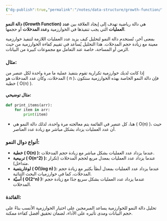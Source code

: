 ```yaml
---
{"dg-publish":true,"permalink":"/notes/data-structure/growth-function/"}
---
```


**دالة النمو (Growth Function)** هي دالة رياضية تهدف إلى إيجاد العلاقة بين **عدد العمليات** التي يجب تنفيذها في الخوارزمية و**عدد المدخلات** أو حجمها. 

بمعنى آخر، تُستخدم دالة النمو لتحليل كيف يزيد عدد العمليات اللازمة لتنفيذ خوارزمية معينة مع زيادة حجم المدخلات. هذا التحليل يُساعد في تقييم كفاءة الخوارزمية من حيث الزمن أو المساحة، خاصة عند التعامل مع مجموعات كبيرة من البيانات.

### مثال:

إذا كانت لديك خوارزمية تكرارية تقوم بتنفيذ عملية ما مرة واحدة لكل عنصر من المدخلات، وكان عدد المدخلات هو \( n \)، فإن دالة النمو الخاصة بهذه الخوارزمية ستكون خطية \( O(n) \). 

#### مثال توضيحي:
```python
def print_items(arr):
    for item in arr:
        print(item)
```
- هنا، كل عنصر في القائمة يتم معالجته مرة واحدة، لذلك دالة النمو هي \( O(n) \)، حيث أن عدد العمليات يزداد بشكل مباشر مع زيادة عدد العناصر.

### أنواع دوال النمو:

- **خطية \( O(n) \):** عندما يزداد عدد العمليات بشكل مباشر مع زيادة حجم المدخلات.
- **تربيعية \( O(n^2) \):** عندما يزداد عدد العمليات بمعدل مربع لحجم المدخلات (تكرار متداخل).
- **لوغاريتمية \( O(\log n) \):** عندما يزداد عدد العمليات بمعدل أبطأ بكثير مع زيادة حجم المدخلات، كما في خوارزميات البحث الثنائية.
- **أسيّة \( O(2^n) \):** عندما يزداد عدد العمليات بشكل سريع جدًا مع زيادة حجم المدخلات.

### الفائدة:

تحليل دالة النمو للخوارزمية يساعد المبرمجين على اختيار الخوارزمية الأنسب بناءً على حجم البيانات ومدى تأثيره على الأداء، لضمان تحقيق أفضل كفاءة ممكنة.
